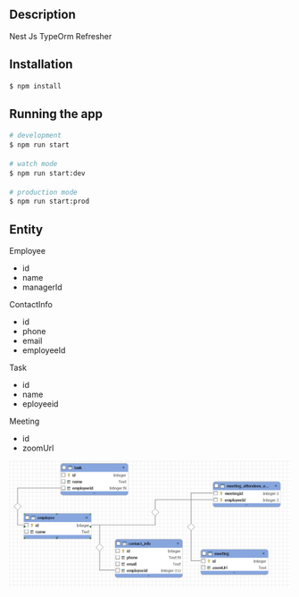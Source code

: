 ## Description

Nest Js TypeOrm Refresher

## Installation

```bash
$ npm install
```

## Running the app

```bash
# development
$ npm run start

# watch mode
$ npm run start:dev

# production mode
$ npm run start:prod
```

## Entity

Employee

- id
- name
- managerId

ContactInfo

- id
- phone
- email
- employeeId

Task

- id
- name
- eployeeid

Meeting

- id
- zoomUrl

<img src="./entity.png">
